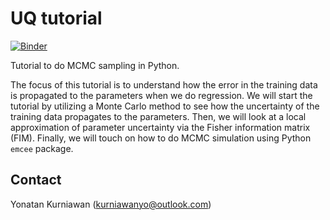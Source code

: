# UQ tutorial
[![Binder](https://mybinder.org/badge_logo.svg)](https://mybinder.org/v2/gh/yonatank93/UQ_tutorial/main)

Tutorial to do MCMC sampling in Python.

The focus of this tutorial is to understand how the error in the training data is
propagated to the parameters when we do regression. We will start the tutorial by
utilizing a Monte Carlo method to see how the uncertainty of the training data propagates
to the parameters. Then, we will look at a local approximation of parameter uncertainty
via the Fisher information matrix (FIM). Finally, we will touch on how to do MCMC
simulation using Python `emcee` package.

## Contact
Yonatan Kurniawan (kurniawanyo@outlook.com)
